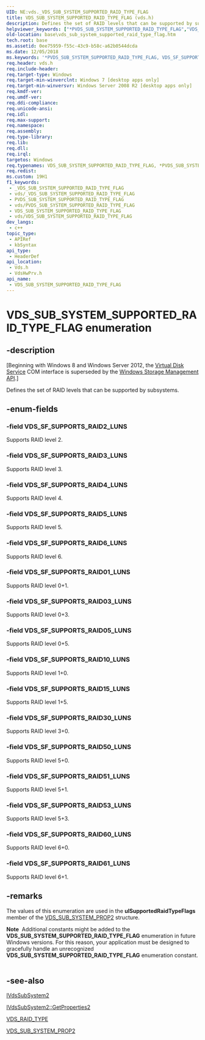```yaml
---
UID: NE:vds._VDS_SUB_SYSTEM_SUPPORTED_RAID_TYPE_FLAG
title: VDS_SUB_SYSTEM_SUPPORTED_RAID_TYPE_FLAG (vds.h)
description: Defines the set of RAID levels that can be supported by subsystems.
helpviewer_keywords: ["*PVDS_SUB_SYSTEM_SUPPORTED_RAID_TYPE_FLAG","VDS_SF_SUPPORTS_RAID01_LUNS","VDS_SF_SUPPORTS_RAID03_LUNS","VDS_SF_SUPPORTS_RAID05_LUNS","VDS_SF_SUPPORTS_RAID10_LUNS","VDS_SF_SUPPORTS_RAID15_LUNS","VDS_SF_SUPPORTS_RAID2_LUNS","VDS_SF_SUPPORTS_RAID30_LUNS","VDS_SF_SUPPORTS_RAID3_LUNS","VDS_SF_SUPPORTS_RAID4_LUNS","VDS_SF_SUPPORTS_RAID50_LUNS","VDS_SF_SUPPORTS_RAID51_LUNS","VDS_SF_SUPPORTS_RAID53_LUNS","VDS_SF_SUPPORTS_RAID5_LUNS","VDS_SF_SUPPORTS_RAID60_LUNS","VDS_SF_SUPPORTS_RAID61_LUNS","VDS_SF_SUPPORTS_RAID6_LUNS","VDS_SUB_SYSTEM_SUPPORTED_RAID_TYPE_FLAG","VDS_SUB_SYSTEM_SUPPORTED_RAID_TYPE_FLAG enumeration","base.vds_sub_system_supported_raid_type_flag","vds/VDS_SF_SUPPORTS_RAID01_LUNS","vds/VDS_SF_SUPPORTS_RAID03_LUNS","vds/VDS_SF_SUPPORTS_RAID05_LUNS","vds/VDS_SF_SUPPORTS_RAID10_LUNS","vds/VDS_SF_SUPPORTS_RAID15_LUNS","vds/VDS_SF_SUPPORTS_RAID2_LUNS","vds/VDS_SF_SUPPORTS_RAID30_LUNS","vds/VDS_SF_SUPPORTS_RAID3_LUNS","vds/VDS_SF_SUPPORTS_RAID4_LUNS","vds/VDS_SF_SUPPORTS_RAID50_LUNS","vds/VDS_SF_SUPPORTS_RAID51_LUNS","vds/VDS_SF_SUPPORTS_RAID53_LUNS","vds/VDS_SF_SUPPORTS_RAID5_LUNS","vds/VDS_SF_SUPPORTS_RAID60_LUNS","vds/VDS_SF_SUPPORTS_RAID61_LUNS","vds/VDS_SF_SUPPORTS_RAID6_LUNS","vds/VDS_SUB_SYSTEM_SUPPORTED_RAID_TYPE_FLAG","vdshwprv/VDS_SF_SUPPORTS_RAID01_LUNS","vdshwprv/VDS_SF_SUPPORTS_RAID03_LUNS","vdshwprv/VDS_SF_SUPPORTS_RAID05_LUNS","vdshwprv/VDS_SF_SUPPORTS_RAID10_LUNS","vdshwprv/VDS_SF_SUPPORTS_RAID15_LUNS","vdshwprv/VDS_SF_SUPPORTS_RAID2_LUNS","vdshwprv/VDS_SF_SUPPORTS_RAID30_LUNS","vdshwprv/VDS_SF_SUPPORTS_RAID3_LUNS","vdshwprv/VDS_SF_SUPPORTS_RAID4_LUNS","vdshwprv/VDS_SF_SUPPORTS_RAID50_LUNS","vdshwprv/VDS_SF_SUPPORTS_RAID51_LUNS","vdshwprv/VDS_SF_SUPPORTS_RAID53_LUNS","vdshwprv/VDS_SF_SUPPORTS_RAID5_LUNS","vdshwprv/VDS_SF_SUPPORTS_RAID60_LUNS","vdshwprv/VDS_SF_SUPPORTS_RAID61_LUNS","vdshwprv/VDS_SF_SUPPORTS_RAID6_LUNS","vdshwprv/VDS_SUB_SYSTEM_SUPPORTED_RAID_TYPE_FLAG"]
old-location: base\vds_sub_system_supported_raid_type_flag.htm
tech.root: base
ms.assetid: 0ee75959-f55c-43c9-b58c-a62b0544dcda
ms.date: 12/05/2018
ms.keywords: '*PVDS_SUB_SYSTEM_SUPPORTED_RAID_TYPE_FLAG, VDS_SF_SUPPORTS_RAID01_LUNS, VDS_SF_SUPPORTS_RAID03_LUNS, VDS_SF_SUPPORTS_RAID05_LUNS, VDS_SF_SUPPORTS_RAID10_LUNS, VDS_SF_SUPPORTS_RAID15_LUNS, VDS_SF_SUPPORTS_RAID2_LUNS, VDS_SF_SUPPORTS_RAID30_LUNS, VDS_SF_SUPPORTS_RAID3_LUNS, VDS_SF_SUPPORTS_RAID4_LUNS, VDS_SF_SUPPORTS_RAID50_LUNS, VDS_SF_SUPPORTS_RAID51_LUNS, VDS_SF_SUPPORTS_RAID53_LUNS, VDS_SF_SUPPORTS_RAID5_LUNS, VDS_SF_SUPPORTS_RAID60_LUNS, VDS_SF_SUPPORTS_RAID61_LUNS, VDS_SF_SUPPORTS_RAID6_LUNS, VDS_SUB_SYSTEM_SUPPORTED_RAID_TYPE_FLAG, VDS_SUB_SYSTEM_SUPPORTED_RAID_TYPE_FLAG enumeration, base.vds_sub_system_supported_raid_type_flag, vds/VDS_SF_SUPPORTS_RAID01_LUNS, vds/VDS_SF_SUPPORTS_RAID03_LUNS, vds/VDS_SF_SUPPORTS_RAID05_LUNS, vds/VDS_SF_SUPPORTS_RAID10_LUNS, vds/VDS_SF_SUPPORTS_RAID15_LUNS, vds/VDS_SF_SUPPORTS_RAID2_LUNS, vds/VDS_SF_SUPPORTS_RAID30_LUNS, vds/VDS_SF_SUPPORTS_RAID3_LUNS, vds/VDS_SF_SUPPORTS_RAID4_LUNS, vds/VDS_SF_SUPPORTS_RAID50_LUNS, vds/VDS_SF_SUPPORTS_RAID51_LUNS, vds/VDS_SF_SUPPORTS_RAID53_LUNS, vds/VDS_SF_SUPPORTS_RAID5_LUNS, vds/VDS_SF_SUPPORTS_RAID60_LUNS, vds/VDS_SF_SUPPORTS_RAID61_LUNS, vds/VDS_SF_SUPPORTS_RAID6_LUNS, vds/VDS_SUB_SYSTEM_SUPPORTED_RAID_TYPE_FLAG, vdshwprv/VDS_SF_SUPPORTS_RAID01_LUNS, vdshwprv/VDS_SF_SUPPORTS_RAID03_LUNS, vdshwprv/VDS_SF_SUPPORTS_RAID05_LUNS, vdshwprv/VDS_SF_SUPPORTS_RAID10_LUNS, vdshwprv/VDS_SF_SUPPORTS_RAID15_LUNS, vdshwprv/VDS_SF_SUPPORTS_RAID2_LUNS, vdshwprv/VDS_SF_SUPPORTS_RAID30_LUNS, vdshwprv/VDS_SF_SUPPORTS_RAID3_LUNS, vdshwprv/VDS_SF_SUPPORTS_RAID4_LUNS, vdshwprv/VDS_SF_SUPPORTS_RAID50_LUNS, vdshwprv/VDS_SF_SUPPORTS_RAID51_LUNS, vdshwprv/VDS_SF_SUPPORTS_RAID53_LUNS, vdshwprv/VDS_SF_SUPPORTS_RAID5_LUNS, vdshwprv/VDS_SF_SUPPORTS_RAID60_LUNS, vdshwprv/VDS_SF_SUPPORTS_RAID61_LUNS, vdshwprv/VDS_SF_SUPPORTS_RAID6_LUNS, vdshwprv/VDS_SUB_SYSTEM_SUPPORTED_RAID_TYPE_FLAG'
req.header: vds.h
req.include-header: 
req.target-type: Windows
req.target-min-winverclnt: Windows 7 [desktop apps only]
req.target-min-winversvr: Windows Server 2008 R2 [desktop apps only]
req.kmdf-ver: 
req.umdf-ver: 
req.ddi-compliance: 
req.unicode-ansi: 
req.idl: 
req.max-support: 
req.namespace: 
req.assembly: 
req.type-library: 
req.lib: 
req.dll: 
req.irql: 
targetos: Windows
req.typenames: VDS_SUB_SYSTEM_SUPPORTED_RAID_TYPE_FLAG, *PVDS_SUB_SYSTEM_SUPPORTED_RAID_TYPE_FLAG
req.redist: 
ms.custom: 19H1
f1_keywords:
 - _VDS_SUB_SYSTEM_SUPPORTED_RAID_TYPE_FLAG
 - vds/_VDS_SUB_SYSTEM_SUPPORTED_RAID_TYPE_FLAG
 - PVDS_SUB_SYSTEM_SUPPORTED_RAID_TYPE_FLAG
 - vds/PVDS_SUB_SYSTEM_SUPPORTED_RAID_TYPE_FLAG
 - VDS_SUB_SYSTEM_SUPPORTED_RAID_TYPE_FLAG
 - vds/VDS_SUB_SYSTEM_SUPPORTED_RAID_TYPE_FLAG
dev_langs:
 - c++
topic_type:
 - APIRef
 - kbSyntax
api_type:
 - HeaderDef
api_location:
 - Vds.h
 - VdsHwPrv.h
api_name:
 - VDS_SUB_SYSTEM_SUPPORTED_RAID_TYPE_FLAG
---
```


# VDS_SUB_SYSTEM_SUPPORTED_RAID_TYPE_FLAG enumeration


## -description

<p class="CCE_Message">[Beginning with Windows 8 and Windows Server 2012, the <a href="/windows/desktop/VDS/virtual-disk-service-portal">Virtual Disk Service</a> COM interface is superseded by the <a href="/previous-versions/windows/desktop/stormgmt/windows-storage-management-api-portal">Windows Storage Management API</a>.]

Defines the set of RAID levels that can be supported by subsystems.

## -enum-fields

### -field VDS_SF_SUPPORTS_RAID2_LUNS

Supports RAID level 2.

### -field VDS_SF_SUPPORTS_RAID3_LUNS

Supports RAID level 3.

### -field VDS_SF_SUPPORTS_RAID4_LUNS

Supports RAID level 4.

### -field VDS_SF_SUPPORTS_RAID5_LUNS

Supports RAID level 5.

### -field VDS_SF_SUPPORTS_RAID6_LUNS

Supports RAID level 6.

### -field VDS_SF_SUPPORTS_RAID01_LUNS

Supports RAID level 0+1.

### -field VDS_SF_SUPPORTS_RAID03_LUNS

Supports RAID level 0+3.

### -field VDS_SF_SUPPORTS_RAID05_LUNS

Supports RAID level 0+5.

### -field VDS_SF_SUPPORTS_RAID10_LUNS

Supports RAID level 1+0.

### -field VDS_SF_SUPPORTS_RAID15_LUNS

Supports RAID level 1+5.

### -field VDS_SF_SUPPORTS_RAID30_LUNS

Supports RAID level 3+0.

### -field VDS_SF_SUPPORTS_RAID50_LUNS

Supports RAID level 5+0.

### -field VDS_SF_SUPPORTS_RAID51_LUNS

Supports RAID level 5+1.

### -field VDS_SF_SUPPORTS_RAID53_LUNS

Supports RAID level 5+3.

### -field VDS_SF_SUPPORTS_RAID60_LUNS

Supports RAID level 6+0.

### -field VDS_SF_SUPPORTS_RAID61_LUNS

Supports RAID level 6+1.

## -remarks

The values of this enumeration are used in the <b>ulSupportedRaidTypeFlags</b> member of the <a href="/windows/desktop/api/vdshwprv/ns-vdshwprv-vds_sub_system_prop2">VDS_SUB_SYSTEM_PROP2</a> structure.

<div class="alert"><b>Note</b>  Additional constants might be added to the <b>VDS_SUB_SYSTEM_SUPPORTED_RAID_TYPE_FLAG</b> enumeration in future Windows versions. For this reason, your application must be designed to gracefully handle an unrecognized <b>VDS_SUB_SYSTEM_SUPPORTED_RAID_TYPE_FLAG</b> enumeration constant.</div>
<div> </div>

## -see-also

<a href="/windows/desktop/api/vdshwprv/nn-vdshwprv-ivdssubsystem2">IVdsSubSystem2</a>



<a href="/windows/desktop/api/vdshwprv/nf-vdshwprv-ivdssubsystem2-getproperties2">IVdsSubSystem2::GetProperties2</a>



<a href="/windows/desktop/api/vdshwprv/ne-vdshwprv-vds_raid_type">VDS_RAID_TYPE</a>



<a href="/windows/desktop/api/vdshwprv/ns-vdshwprv-vds_sub_system_prop2">VDS_SUB_SYSTEM_PROP2</a>